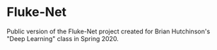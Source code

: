 # Fluke-Net
Public version of the Fluke-Net project created for Brian Hutchinson's "Deep Learning" class in Spring 2020.
